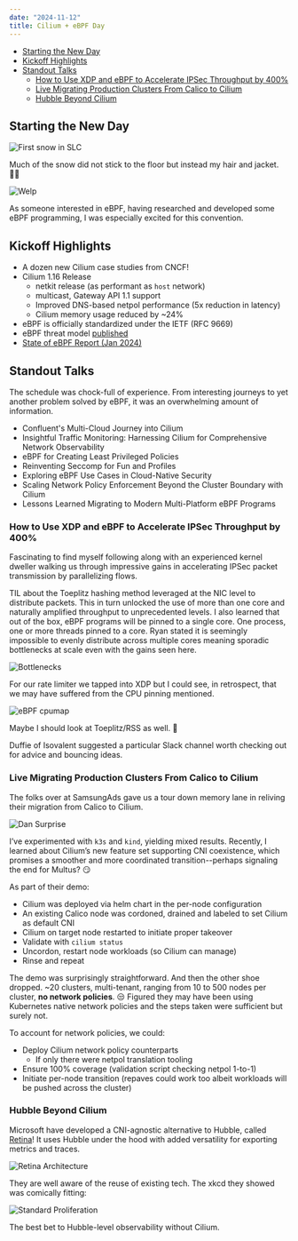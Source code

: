```yaml
---
date: "2024-11-12"
title: Cilium + eBPF Day
---
```


- [Starting the New Day](#starting-the-new-day)
- [Kickoff Highlights](#kickoff-highlights)
- [Standout Talks](#standout-talks)
  - [How to Use XDP and eBPF to Accelerate IPSec Throughput by 400%](#how-to-use-xdp-and-ebpf-to-accelerate-ipsec-throughput-by-400)
  - [Live Migrating Production Clusters From Calico to Cilium](#live-migrating-production-clusters-from-calico-to-cilium)
  - [Hubble Beyond Cilium](#hubble-beyond-cilium)

## Starting the New Day

![First snow in SLC](images/snowy-conditions.JPG)

Much of the snow did not stick to the floor but instead my hair and jacket. 😶‍🌫️

![Welp](images/jay-snow.JPG)

As someone interested in eBPF, having researched and developed some eBPF programming, I was especially excited for this
convention.

## Kickoff Highlights

- A dozen new Cilium case studies from CNCF!
- Cilium 1.16 Release
  - netkit release (as performant as `host` network)
  - multicast, Gateway API 1.1 support
  - Improved DNS-based netpol performance (5x reduction in latency)
  - Cilium memory usage reduced by ~24%
- eBPF is officially standardized under the IETF (RFC 9669)
- eBPF threat model [published](https://github.com/ebpffoundation/publications/blob/main/2024/ControlPlane_eBPF_Security_Threat_Model.pdf)
- [State of eBPF Report (Jan 2024)](https://github.com/ebpffoundation/publications/blob/main/2024/The_State_of_eBPF.pdf)

## Standout Talks

The schedule was chock-full of experience. From interesting journeys to yet another problem solved by eBPF, it was
an overwhelming amount of information.

- Confluent's Multi-Cloud Journey into Cilium
- Insightful Traffic Monitoring: Harnessing Cilium for Comprehensive Network Observability
- eBPF for Creating Least Privileged Policies
- Reinventing Seccomp for Fun and Profiles
- Exploring eBPF Use Cases in Cloud-Native Security
- Scaling Network Policy Enforcement Beyond the Cluster Boundary with Cilium
- Lessons Learned Migrating to Modern Multi-Platform eBPF Programs

### How to Use XDP and eBPF to Accelerate IPSec Throughput by 400%

Fascinating to find myself following along with an experienced kernel dweller walking us through impressive gains in
accelerating IPSec packet transmission by parallelizing flows.

TIL about the Toeplitz hashing method leveraged at the NIC level to distribute packets. This in turn unlocked the use of
more than one core and naturally amplified throughput to unprecedented levels. I also learned that out of the box, eBPF
programs will be pinned to a single core. One process, one or more threads pinned to a core. Ryan stated it is seemingly
impossible to evenly distribute across multiple cores meaning sporadic bottlenecks at scale even with the gains seen here.

![Bottlenecks](images/ipsec-rr.JPG)

For our rate limiter we tapped into XDP but I could see, in retrospect, that we may have suffered from the CPU pinning
mentioned.

![eBPF cpumap](images/ebpf-cpumap.jpeg)

Maybe I should look at Toeplitz/RSS as well. 🤔

Duffie of Isovalent suggested a particular Slack channel worth checking out for advice and bouncing ideas.

### Live Migrating Production Clusters From Calico to Cilium

The folks over at SamsungAds gave us a tour down memory lane in reliving their migration from Calico to Cilium.

![Dan Surprise](images/calico-to-cilium.JPG)

I’ve experimented with `k3s` and `kind`, yielding mixed results. Recently, I learned about Cilium’s new feature set
supporting CNI coexistence, which promises a smoother and more coordinated transition--perhaps signaling the end for
Multus? 😏

As part of their demo:

- Cilium was deployed via helm chart in the per-node configuration
- An existing Calico node was cordoned, drained and labeled to set Cilium as default CNI
- Cilium on target node restarted to initiate proper takeover
- Validate with `cilium status`
- Uncordon, restart node workloads (so Cilium can manage)
- Rinse and repeat

The demo was surprisingly straightforward. And then the other shoe dropped. ~20 clusters, multi-tenant, ranging from 10
to 500 nodes per cluster, **no network policies**. 😒 Figured they may have been using Kubernetes native network policies
and the steps taken were sufficient but surely not.

To account for network policies, we could:

- Deploy Cilium network policy counterparts
  - If only there were netpol translation tooling
- Ensure 100% coverage (validation script checking netpol 1-to-1)
- Initiate per-node transition (repaves could work too albeit workloads will be pushed across the cluster)

### Hubble Beyond Cilium

Microsoft have developed a CNI-agnostic alternative to Hubble, called [Retina](https://retina.sh/)! It uses Hubble under
the hood with added versatility for exporting metrics and traces.

![Retina Architecture](images/retina-arch.png)

They are well aware of the reuse of existing tech. The xkcd they showed was comically fitting:

![Standard Proliferation](images/xkcd-standards.png)

The best bet to Hubble-level observability without Cilium.
